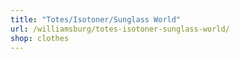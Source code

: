 ```yaml
---
title: "Totes/Isotoner/Sunglass World"
url: /williamsburg/totes-isotoner-sunglass-world/
shop: clothes
---
```

